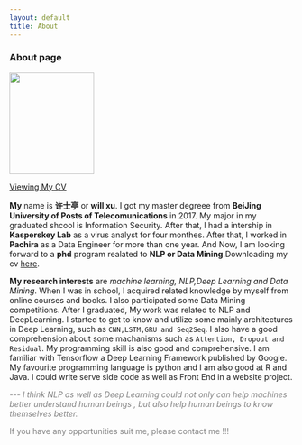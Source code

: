 ```yaml
---
layout: default
title: About
---
```

### About page

<img src="../../../assets/image/CV/cv4.png" width="150px" height="180px"/>

[Viewing My CV][CV]



**My** name is **许士亭** or **will xu**. I got my master degreee from **BeiJing University of Posts of Telecomunications** in 2017. My major in my graduated shcool is Information Security. After that, I had a intership in **Kasperskey Lab** as a virus analyst for four monthes. After that, I worked in **Pachira** as a Data Engineer for more than one year. And Now, I am looking forward to a **phd** program realated to **NLP or Data Mining**.Downloading my cv [here][CV].

**My research interests** are *machine learning, NLP,Deep Learning and Data Mining*. When I was in school, I acquired related knowledge by myself from online courses and books. I also participated some Data Mining competitions. After I graduated, My work was related to NLP and DeepLearning. I started to get to know and utilize some mainly architectures in Deep Learning, such as `CNN,LSTM,GRU and Seq2Seq`. I also have a good comprehension about some machanisms such as `Attention, Dropout and Residual`. My programming skill is also good and comprehensive. I am familiar with Tensorflow a Deep Learning Framework published by Google. My favourite programming language is python and I am also good at R and Java. I could write serve side code as well as Front End in a website project.

<span style="color:grey"><i> --- I think NLP  as well as Deep Learning could not only can help machines better understand human beings , but also help human beings to know themselves better.</i></span>

<span style="color:grey">If you have any opportunities suit me, please contact me !!!</span>



[CV]: ../../../assets/pdf/willXu_cv.pdf

